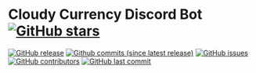# Cloudy Currency Discord Bot [![GitHub stars](https://img.shields.io/github/stars/CloudyDiscord/Currency.svg?style=social&label=Stars)](https://github.com/CloudyDiscord/Currency)

[![GitHub release](https://img.shields.io/github/release/CloudyDiscord/Currency.svg)](https://github.com/CloudyDiscord/Currency)
[![Github commits (since latest release)](https://img.shields.io/github/commits-since/CloudyDiscord/Currency/latest.svg)](https://github.com/CloudyDiscord/Currency)
[![GitHub issues](https://img.shields.io/github/issues/CloudyDiscord/Currency.svg)](https://github.com/CloudyDiscord/Currency/issues)
[![GitHub contributors](https://img.shields.io/github/contributors/CloudyDiscord/Currency.svg)](https://github.com/CloudyDiscord/Currency)
[![GitHub last commit](https://img.shields.io/github/last-commit/CloudyDiscord/Currency.svg)](https://github.com/CloudyDiscord/Currency)
